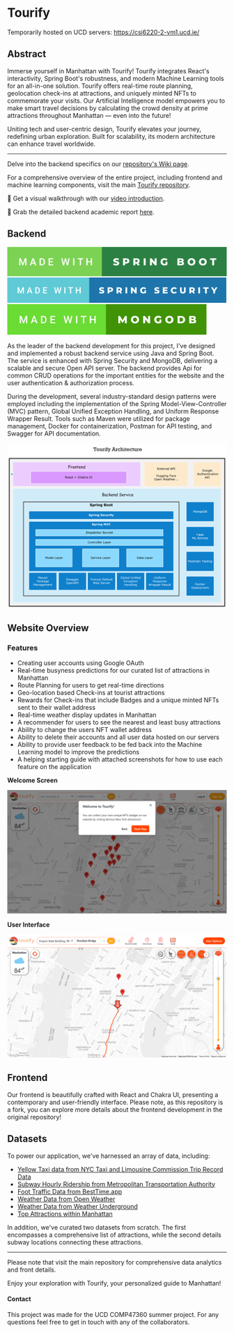 # Tourify
  
Temporarily hosted on UCD servers: https://csi6220-2-vm1.ucd.ie/

## Abstract

Immerse yourself in Manhattan with Tourify! Tourify integrates React's interactivity, Spring Boot's robustness, and modern Machine Learning tools for an all-in-one solution. Tourify offers real-time route planning, geolocation check-ins at attractions, and uniquely minted NFTs to commemorate your visits. Our Artificial Intelligence model empowers you to make smart travel decisions by calculating the crowd density at prime attractions throughout Manhattan — even into the future!

Uniting tech and user-centric design, Tourify elevates your journey, redefining urban exploration. Built for scalability, its modern architecture can enhance travel worldwide.

---
Delve into the backend specifics on our [repository's Wiki page](https://github.com/ddrangers/Tourify-Backend/wiki).

For a comprehensive overview of the entire project, including frontend and machine learning components, visit the main [Tourify repository](https://github.com/ajwadjaved/Tourify).

🎥 Get a visual walkthrough with our [video introduction](https://www.youtube.com/watch?v=UPQR8Njfcm8&ab_channel=YongjieLyu).

📄 Grab the detailed backend academic report [here](https://drive.google.com/file/d/1wj3F0XTr-o5il59UX4iwGROH57-BnBPY/view?usp=sharing).

## Backend

![Made with Spring Boot](assets/made-with-spring-boot.svg)
![Made with Spring Security](assets/made-with-spring-security.svg)
![Made with MongoDB](assets/made-with-mongodb.svg)

As the leader of the backend development for this project, I've designed and implemented a robust backend service using Java and Spring Boot. The service is enhanced with Spring Security and MongoDB, delivering a scalable and secure Open API server. The backend provides Api for common CRUD operations for the important entities for the website and the user authentication & authorization process.

During the development, several industry-standard design patterns were employed including the implementation of the Spring Model-View-Controller (MVC) pattern, Global Unified Exception Handling, and Uniform Response Wrapper Result. Tools such as Maven were utilized for package management, Docker for containerization, Postman for API testing, and Swagger for API documentation.

![Tourify Architecture](assets/Tourify%20Architecture.png)

## Website Overview

### Features
* Creating user accounts using Google OAuth
* Real-time busyness predictions for our curated list of attractions in Manhattan
* Route Planning for users to get real-time directions
* Geo-location based Check-ins at tourist attractions
* Rewards for Check-ins that include Badges and a unique minted NFTs sent to their wallet address
* Real-time weather display updates in Manhattan
* A recommender for users to see the nearest and least busy attractions
* Ability to change the users NFT wallet address
* Ability to delete their accounts and all user data hosted on our servers
* Ability to provide user feedback to be fed back into the Machine Learning model to improve the predictions
* A helping starting guide with attached screenshots for how to use each feature on the application

**Welcome Screen**

![Screenshot 11](assets/img1.png)
  
**User Interface**
  
![Screenshot 2](assets/img2.png)

## Frontend

Our frontend is beautifully crafted with React and Chakra UI, presenting a contemporary and user-friendly interface. Please note, as this repository is a fork, you can explore more details about the frontend development in the original repository!

## Datasets

To power our application, we've harnessed an array of data, including:

* [Yellow Taxi data from NYC Taxi and Limousine Commission Trip Record Data](https://www.nyc.gov/site/tlc/about/tlc-trip-record-data.page)
* [Subway Hourly Ridership from Metropolitan Transportation Authority](https://data.ny.gov/Transportation/MTA-Subway-Hourly-Ridership-Beginning-February-2022/ekwu-khcy)
* [Foot Traffic Data from BestTime.app](https://besttime.app/)
* [Weather Data from Open Weather](https://openweathermap.org/current)
* [Weather Data from Weather Underground](https://www.wunderground.com/history/daily/us/ny/new-york-city/KLGA)
* [Top Attractions within Manhattan](https://www.timeout.com/newyork/attractions/new-york-attractions)

In addition, we've curated two datasets from scratch. The first encompasses a comprehensive list of attractions, while the second details subway locations connecting these attractions.



---

Please note that visit the main repository for comprehensive data analytics and front details.

Enjoy your exploration with Tourify, your personalized guide to Manhattan!

#### Contact
  
This project was made for the UCD COMP47360 summer project. For any questions feel free to get in touch with any of the collaborators.

